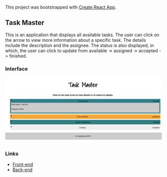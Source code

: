 This project was bootstrapped with [Create React App](https://github.com/facebook/create-react-app).

## Task Master
This is an application that displays all available tasks. The user can click on the arrow to view more information about a specific task. The details include the description and the assignee. The status is also displayed, in which, the user can click to update from available -> assigned -> accepted -> finished.

### Interface
![alt app_photo](photo.png)

### Links
* [Front-end](https://master.d1ouueqql1w4yj.amplifyapp.com/)
* [Back-end](http://taskmasterapp.us-east-2.elasticbeanstalk.com/tasks)
